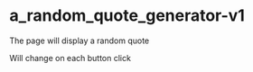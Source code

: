 # a_random_quote_generator-v1
The page will display a random quote 

Will change on each button click


